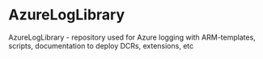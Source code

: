 # AzureLogLibrary
 AzureLogLibrary - repository used for Azure logging with ARM-templates, scripts, documentation to deploy DCRs, extensions, etc
